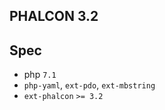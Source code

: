 ## PHALCON 3.2

## Spec

- php `7.1`
- `php-yaml`, `ext-pdo`, `ext-mbstring`
- `ext-phalcon` `>= 3.2`
